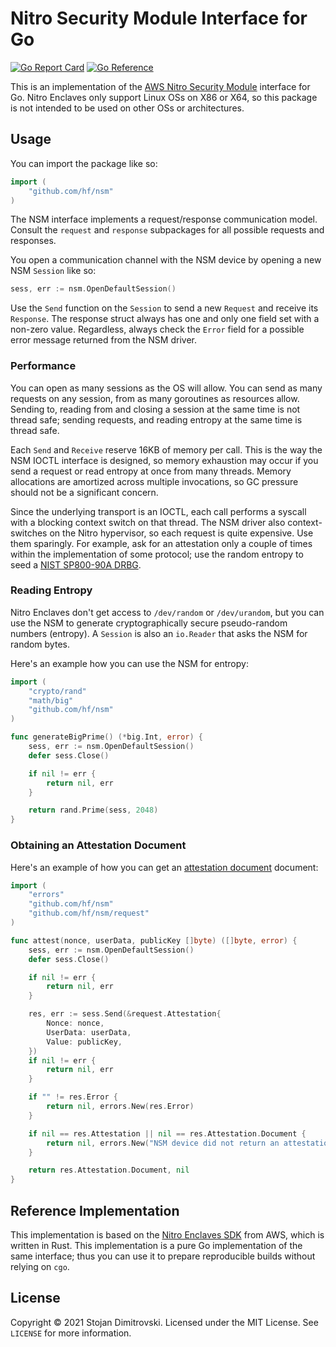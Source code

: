 # Nitro Security Module Interface for Go

[![Go Report Card][go-reportcard-badge]][go-reportcard] [![Go Reference][pkg.go.dev-badge]][pkg.go.dev]

This is an implementation of the [AWS Nitro Security Module][nsm] interface for
Go. Nitro Enclaves only support Linux OSs on X86 or X64, so this package is not
intended to be used on other OSs or architectures.

## Usage

You can import the package like so:

```go
import (
    "github.com/hf/nsm"
)
```

The NSM interface implements a request/response communication model. Consult
the `request` and `response` subpackages for all possible requests and
responses.

You open a communication channel with the NSM device by opening a new NSM
`Session` like so:

```go
sess, err := nsm.OpenDefaultSession()
```

Use the `Send` function on the `Session` to send a new `Request` and receive
its `Response`. The response struct always has one and only one field set with
a non-zero value. Regardless, always check the `Error` field for a possible
error message returned from the NSM driver.

### Performance

You can open as many sessions as the OS will allow. You can send as many
requests on any session, from as many goroutines as resources allow. Sending
to, reading from and closing a session at the same time is not thread safe;
sending requests, and reading entropy at the same time is thread safe.

Each `Send` and `Receive` reserve 16KB of memory per call. This is the way the
NSM IOCTL interface is designed, so memory exhaustion may occur if you send a
request or read entropy at once from many threads. Memory allocations are
amortized across multiple invocations, so GC pressure should not be a
significant concern.

Since the underlying transport is an IOCTL, each call performs a syscall with a
blocking context switch on that thread. The NSM driver also context-switches on
the Nitro hypervisor, so each request is quite expensive. Use them sparingly.
For example, ask for an attestation only a couple of times within the
implementation of some protocol; use the random entropy to seed a [NIST
SP800-90A DRBG][nist-sp800-90a].

### Reading Entropy

Nitro Enclaves don't get access to `/dev/random` or `/dev/urandom`, but you can
use the NSM to generate cryptographically secure pseudo-random numbers
(entropy). A `Session` is also an `io.Reader` that asks the NSM for random
bytes.

Here's an example how you can use the NSM for entropy:

```go
import (
    "crypto/rand"
    "math/big"
    "github.com/hf/nsm"
)

func generateBigPrime() (*big.Int, error) {
    sess, err := nsm.OpenDefaultSession()
    defer sess.Close()

    if nil != err {
        return nil, err
    }

    return rand.Prime(sess, 2048)
}
```

### Obtaining an Attestation Document

Here's an example of how you can get an [attestation
document][aws-nitro-attestation] document:

```go
import (
    "errors"
    "github.com/hf/nsm"
    "github.com/hf/nsm/request"
)

func attest(nonce, userData, publicKey []byte) ([]byte, error) {
    sess, err := nsm.OpenDefaultSession()
    defer sess.Close()

    if nil != err {
        return nil, err
    }

    res, err := sess.Send(&request.Attestation{
        Nonce: nonce,
        UserData: userData,
        Value: publicKey,
    })
    if nil != err {
        return nil, err
    }

    if "" != res.Error {
        return nil, errors.New(res.Error)
    }

    if nil == res.Attestation || nil == res.Attestation.Document {
        return nil, errors.New("NSM device did not return an attestation")
    }

    return res.Attestation.Document, nil
}
```

## Reference Implementation

This implementation is based on the [Nitro Enclaves SDK][nitro-enclaves-sdk]
from AWS, which is written in Rust. This implementation is a pure Go
implementation of the same interface; thus you can use it to prepare
reproducible builds without relying on `cgo`.

## License

Copyright &copy; 2021 Stojan Dimitrovski. Licensed under the MIT License. See
`LICENSE` for more information.

[go-reportcard-badge]: https://goreportcard.com/badge/github.com/hf/nsm
[go-reportcard]: https://goreportcard.com/report/github.com/hf/nsm
[pkg.go.dev-badge]: https://pkg.go.dev/badge/hf/nsm.svg
[pkg.go.dev]: https://pkg.go.dev/hf/nsm

[nsm]: https://github.com/aws/aws-nitro-enclaves-nsm-api
[aws-nitro-attestation]: https://docs.aws.amazon.com/enclaves/latest/user/set-up-attestation.html
[nitro-enclaves-sdk]: https://github.com/aws/aws-nitro-enclaves-nsm-api
[nist-sp800-90a]: https://csrc.nist.gov/publications/detail/sp/800-90a/rev-1/final

